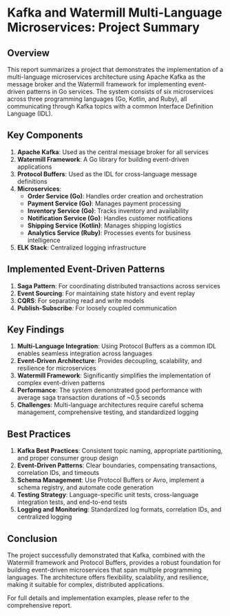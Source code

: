 # Kafka and Watermill Multi-Language Microservices: Project Summary

## Overview

This report summarizes a project that demonstrates the implementation of a multi-language microservices architecture using Apache Kafka as the message broker and the Watermill framework for implementing event-driven patterns in Go services. The system consists of six microservices across three programming languages (Go, Kotlin, and Ruby), all communicating through Kafka topics with a common Interface Definition Language (IDL).

## Key Components

1. **Apache Kafka**: Used as the central message broker for all services
2. **Watermill Framework**: A Go library for building event-driven applications
3. **Protocol Buffers**: Used as the IDL for cross-language message definitions
4. **Microservices**:
   - **Order Service (Go)**: Handles order creation and orchestration
   - **Payment Service (Go)**: Manages payment processing
   - **Inventory Service (Go)**: Tracks inventory and availability
   - **Notification Service (Go)**: Handles customer notifications
   - **Shipping Service (Kotlin)**: Manages shipping logistics
   - **Analytics Service (Ruby)**: Processes events for business intelligence
5. **ELK Stack**: Centralized logging infrastructure

## Implemented Event-Driven Patterns

1. **Saga Pattern**: For coordinating distributed transactions across services
2. **Event Sourcing**: For maintaining state history and event replay
3. **CQRS**: For separating read and write models
4. **Publish-Subscribe**: For loosely coupled communication

## Key Findings

1. **Multi-Language Integration**: Using Protocol Buffers as a common IDL enables seamless integration across languages
2. **Event-Driven Architecture**: Provides decoupling, scalability, and resilience for microservices
3. **Watermill Framework**: Significantly simplifies the implementation of complex event-driven patterns
4. **Performance**: The system demonstrated good performance with average saga transaction durations of ~0.5 seconds
5. **Challenges**: Multi-language architectures require careful schema management, comprehensive testing, and standardized logging

## Best Practices

1. **Kafka Best Practices**: Consistent topic naming, appropriate partitioning, and proper consumer group design
2. **Event-Driven Patterns**: Clear boundaries, compensating transactions, correlation IDs, and timeouts
3. **Schema Management**: Use Protocol Buffers or Avro, implement a schema registry, and automate code generation
4. **Testing Strategy**: Language-specific unit tests, cross-language integration tests, and end-to-end tests
5. **Logging and Monitoring**: Standardized log formats, correlation IDs, and centralized logging

## Conclusion

The project successfully demonstrated that Kafka, combined with the Watermill framework and Protocol Buffers, provides a robust foundation for building event-driven microservices that span multiple programming languages. The architecture offers flexibility, scalability, and resilience, making it suitable for complex, distributed applications.

For full details and implementation examples, please refer to the comprehensive report.